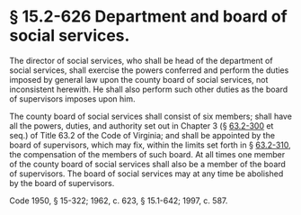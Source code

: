 # § 15.2-626 Department and board of social services.

<p>The director of social services, who shall be head of the department of social services, shall exercise the powers conferred and perform the duties imposed by general law upon the county board of social services, not inconsistent herewith. He shall also perform such other duties as the board of supervisors imposes upon him.</p><p>The county board of social services shall consist of six members; shall have all the powers, duties, and authority set out in Chapter 3 (§ <a href='http://law.lis.virginia.gov/vacode/63.2-300/'>63.2-300</a> et seq.) of Title 63.2 of the Code of Virginia; and shall be appointed by the board of supervisors, which may fix, within the limits set forth in § <a href='http://law.lis.virginia.gov/vacode/63.2-310/'>63.2-310</a>, the compensation of the members of such board. At all times one member of the county board of social services shall also be a member of the board of supervisors. The board of social services may at any time be abolished by the board of supervisors.</p><p>Code 1950, § 15-322; 1962, c. 623, § 15.1-642; 1997, c. 587.</p>